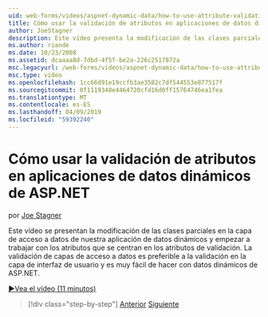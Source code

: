 ```yaml
---
uid: web-forms/videos/aspnet-dynamic-data/how-to-use-attribute-validation-in-aspnet-dynamic-data-applications
title: Cómo usar la validación de atributos en aplicaciones de datos dinámicos de ASP.NET | Microsoft Docs
author: JoeStagner
description: Este vídeo presenta la modificación de las clases parciales en la capa de acceso a datos de nuestra aplicación de datos dinámicos y empezar a trabajar con los atributos por el foco o...
ms.author: riande
ms.date: 10/23/2008
ms.assetid: dcaaaa8d-7dbd-4f5f-be2a-226c2517872a
msc.legacyurl: /web-forms/videos/aspnet-dynamic-data/how-to-use-attribute-validation-in-aspnet-dynamic-data-applications
msc.type: video
ms.openlocfilehash: 1cc66d91e19ccfb3ae3582c7df544553e877517f
ms.sourcegitcommit: 0f1119340e4464720cfd16d0ff15764746ea1fea
ms.translationtype: MT
ms.contentlocale: es-ES
ms.lasthandoff: 04/09/2019
ms.locfileid: "59392240"
---
```

# <a name="how-to-use-attribute-validation-in-aspnet-dynamic-data-applications"></a>Cómo usar la validación de atributos en aplicaciones de datos dinámicos de ASP.NET

por [Joe Stagner](https://github.com/JoeStagner)

Este vídeo se presentan la modificación de las clases parciales en la capa de acceso a datos de nuestra aplicación de datos dinámicos y empezar a trabajar con los atributos que se centran en los atributos de validación. La validación de capas de acceso a datos es preferible a la validación en la capa de interfaz de usuario y es muy fácil de hacer con datos dinámicos de ASP.NET.

[&#9654;Vea el vídeo (11 minutos)](https://channel9.msdn.com/Blogs/ASP-NET-Site-Videos/how-to-use-attribute-validation-in-aspnet-dynamic-data-applications)

> [!div class="step-by-step"]
> [Anterior](how-to-enable-table-specific-routing-in-dynamic-data-applications.md)
> [Siguiente](how-to-implement-custom-field-validation-with-imperative-logic-in-vb-or-c.md)
